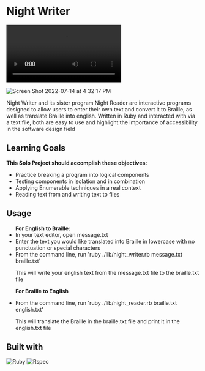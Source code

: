 
# Night Writer
<video controls autoplay>
<source src='https://user-images.githubusercontent.com/99059063/179100020-cc9b639d-3710-4cf7-bdec-fb716dc6e94a.mp4' type="video/mp4">
</video>

![Screen Shot 2022-07-14 at 4 32 17 PM](https://user-images.githubusercontent.com/99059063/179099956-b2539ab9-8dcc-41a8-8cfb-d30a309775f8.png)

Night Writer and its sister program Night Reader are interactive programs designed to allow users to enter their own text and convert it to Braille, as well as translate Braille into english. 
Written in Ruby and interacted with via a text file, both are easy to use and highlight the importance of accessibility in the software design field

## Learning Goals 
<strong>This Solo Project should accomplish these objectives: </strong>
<ul>
  <li>Practice breaking a program into logical components</li>
  <li>Testing components in isolation and in combination</li>
  <li>Applying Enumerable techniques in a real context</li>
  <li>Reading text from and writing text to files</li>
</ul>

## Usage 

<ul>
<strong>For English to Braille:</strong>
  <li>In your text editor, open message.txt</li>
  <li>Enter the text you would like translated into Braille in lowercase with no punctuation or special characters</li>
  <li>From the command line, run 'ruby ./lib/night_writer.rb message.txt braille.txt' </li>
  <p>This will write your english text from the message.txt file to the braille.txt file<p>
  <strong>For Braille to English</strong>
  <li>From the command line, run 'ruby ./lib/night_reader.rb braille.txt english.txt'</li>
  <p>This will translate the Braille in the braille.txt file and print it in the english.txt file<p>
</ul>

## Built with 

   ![Ruby](https://img.shields.io/badge/Ruby-CC0000?style=for-the-badge&logo=ruby&logoColor=white)
   ![Rspec](https://img.shields.io/badge/Rspec-316192?style=for-the-badge&logo=rspec&logoColor=white)
